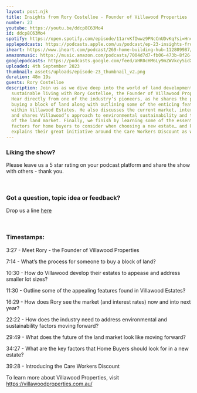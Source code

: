 ```yaml
---
layout: post.njk
title: Insights from Rory Costelloe - Founder of Villawood Properties
number: 23
youtube: https://youtu.be/ddcp8C63Mo4
id: ddcp8C63Mo4
spotify: https://open.spotify.com/episode/11arvKfIwwz9PNcCnUDvKq?si=HncR7m4hR36hR1IpLmmQbg
applepodcasts: https://podcasts.apple.com/us/podcast/ep-23-insights-from-rory-costelloe-founder-of/id1681936589?i=1000626630870
iheart: https://www.iheart.com/podcast/269-home-building-hub-112809987/
amazonmusic: https://music.amazon.com/podcasts/7004d7d7-fb06-473b-8f26-8ce9992cac11/episodes/7005d573-0025-4588-a0f5-f6b9a9a825ec/home-building-hub-ep-23-insights-from-rory-costelloe---founder-of-villawood-properties
googlepodcasts: https://podcasts.google.com/feed/aHR0cHM6Ly9mZWVkcy5idXp6c3Byb3V0LmNvbS8yMTM5MTU1LnJzcw==
uploaded: 4th September 2023
thumbnail: assets/uploads/episode-23_thumbnail_v2.png
duration: 48m 19s
guests: Rory Costelloe
description: Join us as we dive deep into the world of land development and
  sustainable living with Rory Costelloe, the Founder of Villawood Properties.
  Hear directly from one of the industry’s pioneers, as he shares the process of
  buying a block of land along with outlining some of the enticing features
  within Villawood Estates. He also discusses the current market, interest rates
  and shares Villawood’s approach to environmental sustainability and the future
  of the land market. Finally, we finish by learning some of the essential
  factors for home buyers to consider when choosing a new estate… and Rory also
  explains their great initiative around the Care Workers Discount as well.
---
```

### Liking the show?

Please leave us a 5 star rating on your podcast platform and share the show with others - thank you.

<br>

### Got a question, topic idea or feedback?

Drop us a line <a href="/contact" id="contact-us" target="_blank">here</a>

<br>

### Timestamps:

3:27 - Meet Rory - the Founder of Villawood Properties

7:14 - What’s the process for someone to buy a block of land? 

10:30 - How do Villawood develop their estates to appease and address smaller lot sizes? 

11:30 - Outline some of the appealing features found in Villawood Estates?

16:29 - How does Rory see the market (and interest rates) now and into next year?

22:22 - How does the industry need to address environmental and sustainability factors moving forward?

29:49 - What does the future of the land market look like moving forward?

34:27 - What are the key factors that Home Buyers should look for in a new estate?

39:28 - Introducing the Care Workers Discount

To learn more about Villawood Properties, visit https://villawoodproperties.com.au/